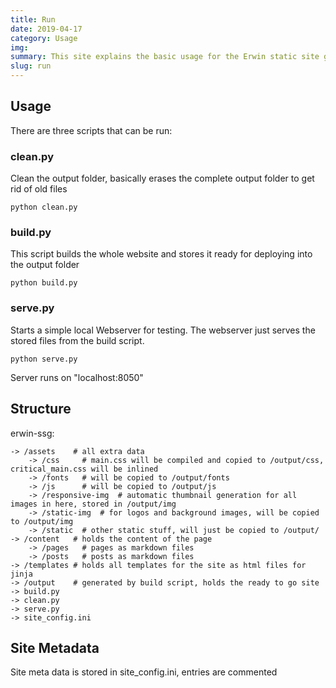 ```yaml
---
title: Run
date: 2019-04-17
category: Usage
img: 
summary: This site explains the basic usage for the Erwin static site generator
slug: run
---
```


## Usage
There are three scripts that can be run:

### clean.py
Clean the output folder, basically erases the complete output folder to get rid of old files

    python clean.py


### build.py
This script builds the whole website and stores it ready for deploying into the output folder

    python build.py


### serve.py
Starts a simple local Webserver for testing. The webserver just serves the stored files from the build script.

    python serve.py

Server runs on "localhost:8050"

## Structure

erwin-ssg:

    -> /assets    # all extra data   
        -> /css     # main.css will be compiled and copied to /output/css, critical_main.css will be inlined   
        -> /fonts   # will be copied to /output/fonts   
        -> /js      # will be copied to /output/js   
        -> /responsive-img  # automatic thumbnail generation for all images in here, stored in /output/img   
        -> /static-img  # for logos and background images, will be copied to /output/img   
        -> /static  # other static stuff, will just be copied to /output/   
    -> /content   # holds the content of the page   
        -> /pages   # pages as markdown files   
        -> /posts   # posts as markdown files   
    -> /templates # holds all templates for the site as html files for jinja   
    -> /output    # generated by build script, holds the ready to go site 
    -> build.py
    -> clean.py
    -> serve.py
    -> site_config.ini  

 
## Site Metadata
Site meta data is stored in site_config.ini, entries are commented